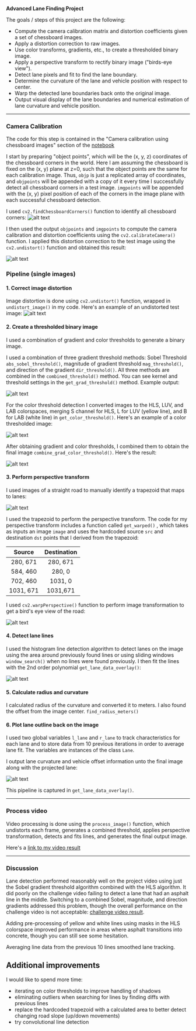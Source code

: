 **Advanced Lane Finding Project**

The goals / steps of this project are the following:

* Compute the camera calibration matrix and distortion coefficients given a set of chessboard images.
* Apply a distortion correction to raw images.
* Use color transforms, gradients, etc., to create a thresholded binary image.
* Apply a perspective transform to rectify binary image ("birds-eye view").
* Detect lane pixels and fit to find the lane boundary.
* Determine the curvature of the lane and vehicle position with respect to center.
* Warp the detected lane boundaries back onto the original image.
* Output visual display of the lane boundaries and numerical estimation of lane curvature and vehicle position.

[//]: # (Image References)

[image1]: ./media/chessboard_corners.png "Chessboard corners"
[image2]: ./media/undistorted_calibration_image.png "Undistorted image"
[image3]: ./media/undistorted_image.png "Undistorted image"
[image4]: ./media/combined_grad_threshold.png "Combined gradient threshold"
[image6]: ./media/color_thresholded.png "Color threshold using HLS"
[image7]: ./media/combined_gradient.png "Combined gradient"
[image8]: ./media/trapezoid.png "Trapezoid"
[image9]: ./media/bird_eye.png "Bird-Eye View"
[image10]: ./media/lane_lines.png "Lane lines"
[image11]: ./media/lane_overlay.png "Lane overlay"


---

### Camera Calibration

The code for this step is contained in the "Camera calibration using chessboard images" section of the [notebook](./project.ipynb)

I start by preparing "object points", which will be the (x, y, z) coordinates of the chessboard corners in the world. Here I am assuming the chessboard is fixed on the (x, y) plane at z=0, such that the object points are the same for each calibration image.  Thus, `objp` is just a replicated array of coordinates, and `objpoints` will be appended with a copy of it every time I successfully detect all chessboard corners in a test image.  `imgpoints` will be appended with the (x, y) pixel position of each of the corners in the image plane with each successful chessboard detection.  

I used `cv2.findChessboardCorners()` function to identify all chessboard corners:
![alt text][image1]

I then used the output `objpoints` and `imgpoints` to compute the camera calibration and distortion coefficients using the `cv2.calibrateCamera()` function.  I applied this distortion correction to the test image using the `cv2.undistort()` function and obtained this result:

![alt text][image2]

### Pipeline (single images)

#### 1. Correct image distortion
Image distortion is done using `cv2.undistort()` function, wrapped in `undistort_image()` in my code. Here's an example of an undistorted test image:
![alt text][image3]

#### 2. Create a thresholded binary image


I used a combination of gradient and color thresholds to generate a binary image.

I used a combination of three gradient threshold methods: Sobel Threshold `abs_sobel_threshold()`, magnitude of gradient threshold `mag_threshold()`, and direction of the gradient `dir_threshold()`. All three methods are combined in the `combined_threshold()` method. You can see kernel and threshold settings in the `get_grad_threshold()` method. Example output:

![alt text][image4]

For the color threshold detection I converted images to the HLS, LUV, and LAB colorspaces, merging S channel for HLS, L for LUV (yellow line), and B for LAB (white line) in `get_color_threshold()`. Here's an example of a color thresholded image:

![alt text][image6]

After obtaining gradient and color thresholds, I combined them to obtain the final image `combine_grad_color_threshold()`. Here's the result:

![alt text][image7]

#### 3. Perform perspective transform

I used images of a straight road to manually identify a trapezoid that maps to lanes:

![alt text][image8]

 I used the trapezoid to perform the perspective transform. The code for my perspective transform includes a function called `get_warped()` , which takes as inputs an image `image` and uses the hardcoded source `src` and destination `dst` points that I derived from the trapezoid:

| Source        | Destination   |
|:-------------:|:-------------:|
| 280, 671      | 280, 671      |
| 584, 460      | 280, 0        |
| 702, 460      | 1031, 0       |
| 1031, 671     | 1031,671      |

I used `cv2.warpPerspective()` function to perform image transformation to get a bird's eye view of the road:

![alt text][image8]

#### 4. Detect lane lines

I used the histogram line detection algorithm to detect lanes on the image using the area around previously found lines or using sliding windows `window_search()` when no lines were found previously. I then fit the lines with the 2nd order polynomial `get_lane_data_overlay()`:

![alt text][image10]

#### 5. Calculate radius and curvature
I calculated radius of the curvature and converted it to meters. I also found the offset from the image center. `find_radius_meters()`

#### 6. Plot lane outline back on the image
I used two global variables `l_lane` and `r_lane` to track characteristics for each lane and to store data from 10 previous iterations in order to average lane fit. The variables are instances of the class `Lane`.

I output lane curvature and vehicle offset information unto the final image along with the projected lane:

![alt text][image11]

This pipeline is captured in `get_lane_data_overlay()`.

---

### Process video

Video processing is done using the `process_image()` function, which undistorts each frame, generates a combined threshold, applies perspective transformation, detects and fits lines, and generates the final output image.

Here's a [link to my video result](./output_images/project_video_processed.mp4)

---

### Discussion

Lane detection performed reasonably well on the project video using just the Sobel gradient threshold algorithm combined with the HLS algorithm. It did poorly on the challenge video failing to detect a lane that had an asphalt line in the middle. Switching to a combined Sobel, magnitude, and direction gradients addressed this problem, though the overall performance on the challenge video is not acceptable: [challenge video result](./output_images/challenge_video_processed.mp4).

Adding pre-processing of yellow and white lines using masks in the HLS colorspace improved performance in areas where asphalt transitions into concrete, though you can still see some hesitation.

Averaging line data from the previous 10 lines smoothed lane tracking.

## Additional improvements
I would like to spend more time:

* iterating on color thresholds to improve handling of shadows
* eliminating outliers when searching for lines by finding diffs with previous lines
* replace the hardcoded trapezoid with a calculated area to better detect changing road slope (up/down movements)
* try convolutional line detection
